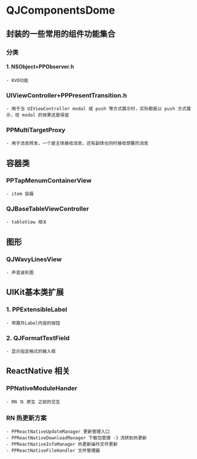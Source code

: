 # QJComponentsDome
## 封装的一些常用的组件功能集合

### 分类
#### 1. NSObject+PPObserver.h
    - KVO功能

### UIViewController+PPPresentTransition.h 
    - 用于当 UIViewController modal 或 push 等方式展示时，实际都是以 push 方式展示，但 modal 的效果还是保留
    
### PPMultiTargetProxy
    - 用于消息转发，一个是主体接收消息，还有副体也同时接收想要的消息

## 容器类
### PPTapMenumContainerView
    - item 容器

### QJBaseTableViewController
    - tableView 相关
    
## 图形
### QJWavyLinesView
    - 声音波形图

## UIKit基本类扩展
### 1. PPExtensibleLabel
    - 带展开Label内容的按钮

### 2. QJFormatTextField
    - 显示指定格式的输入框
    
    
## ReactNative 相关
### PPNativeModuleHander
    - RN 与 原生 之前的交互
    
### RN 热更新方案
    - PPReactNativeUpdateManager 更新管理入口
    - PPReactNativeDownloadManager 下载包管理 -》流转到热更新
    - PPReactNativeInfoManager 热更新操作文件更新
    - PPReactNativeFileHandler 文件管理器
